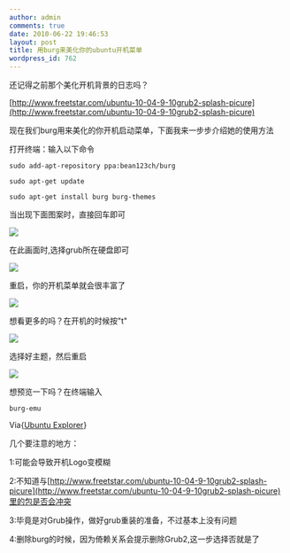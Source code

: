 ```yaml
---
author: admin
comments: true
date: 2010-06-22 19:46:53
layout: post
title: 用burg来美化你的ubuntu开机菜单
wordpress_id: 762
---
```


还记得之前那个美化开机背景的日志吗？

[http://www.freetstar.com/ubuntu-10-04-9-10grub2-splash-picure](http://www.freetstar.com/ubuntu-10-04-9-10grub2-splash-picure)

现在我们burg用来美化的你开机启动菜单，下面我来一步步介绍她的使用方法

打开终端：输入以下命令  

    sudo add-apt-repository ppa:bean123ch/burg   

    sudo apt-get update   

    sudo apt-get install burg burg-themes  

当出现下面图案时，直接回车即可

[![](http://www.freetstar.com/wp-content/uploads/2010/06/Screenshot3-300x215.png)](http://www.freetstar.com/wp-content/uploads/2010/06/Screenshot3.png)

在此画面时,选择grub所在硬盘即可

[![](http://www.freetstar.com/wp-content/uploads/2010/06/Screenshot-1-300x214.png)](http://www.freetstar.com/wp-content/uploads/2010/06/Screenshot-1.png)

重启，你的开机菜单就会很丰富了  

[![](http://www.freetstar.com/wp-content/uploads/2010/06/Selection_015.png)](http://www.freetstar.com/wp-content/uploads/2010/06/Selection_015.png)

想看更多的吗？在开机的时候按"t"

[![](http://www.freetstar.com/wp-content/uploads/2010/06/Selection_017.png)](http://www.freetstar.com/wp-content/uploads/2010/06/Selection_017.png)

选择好主题，然后重启

[![](http://www.freetstar.com/wp-content/uploads/2010/06/Selection_016.png)](http://www.freetstar.com/wp-content/uploads/2010/06/Selection_016.png)

想预览一下吗？在终端输入

    burg-emu

Via{[Ubuntu Explorer](http://ubuntuexplore.blogspot.com/2010/06/ubuntu-how-to-beautify-your-bootloader.html)}

几个要注意的地方：

1:可能会导致开机Logo变模糊

2:不知道与[http://www.freetstar.com/ubuntu-10-04-9-10grub2-splash-picure](http://www.freetstar.com/ubuntu-10-04-9-10grub2-splash-picure)里的包是否会冲突

3:毕竟是对Grub操作，做好grub重装的准备，不过基本上没有问题

4:删除burg的时候，因为倚赖关系会提示删除Grub2,这一步选择否就是了

